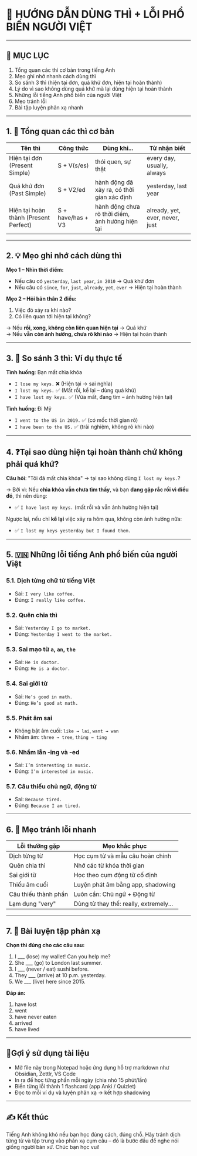 # 📘 HƯỚNG DẪN DÙNG THÌ + LỖI PHỔ BIẾN NGƯỜI VIỆT

---

## 📌 MỤC LỤC

1. Tổng quan các thì cơ bản trong tiếng Anh
2. Mẹo ghi nhớ nhanh cách dùng thì
3. So sánh 3 thì (hiện tại đơn, quá khứ đơn, hiện tại hoàn thành)
4. Lý do vì sao không dùng quá khứ mà lại dùng hiện tại hoàn thành
5. Những lỗi tiếng Anh phổ biến của người Việt
6. Mẹo tránh lỗi
7. Bài tập luyện phản xạ nhanh

---

## 1. 🧭 Tổng quan các thì cơ bản

| Tên thì | Công thức | Dùng khi... | Từ nhận biết |
|--------|-----------|-------------|--------------|
| Hiện tại đơn (Present Simple) | S + V(s/es) | thói quen, sự thật | every day, usually, always |
| Quá khứ đơn (Past Simple) | S + V2/ed | hành động đã xảy ra, có thời gian xác định | yesterday, last year |
| Hiện tại hoàn thành (Present Perfect) | S + have/has + V3 | hành động chưa rõ thời điểm, ảnh hưởng hiện tại | already, yet, ever, never, just |

---

## 2. 💡 Mẹo ghi nhớ cách dùng thì

**Mẹo 1 – Nhìn thời điểm:**

- Nếu câu có `yesterday`, `last year`, `in 2010` → Quá khứ đơn
- Nếu câu có `since`, `for`, `just`, `already`, `yet`, `ever` → Hiện tại hoàn thành

**Mẹo 2 – Hỏi bản thân 2 điều:**

1. Việc đó xảy ra khi nào?
2. Có liên quan tới hiện tại không?

→ Nếu **rồi, xong, không còn liên quan hiện tại** → Quá khứ  
→ Nếu **vẫn còn ảnh hưởng, chưa rõ khi nào** → Hiện tại hoàn thành

---

## 3. 🔁 So sánh 3 thì: Ví dụ thực tế

**Tình huống**: Bạn mất chìa khóa

- `I lose my keys.` ❌ (Hiện tại → sai nghĩa)
- `I lost my keys.` ✅ (Mất rồi, kể lại – dùng quá khứ)
- `I have lost my keys.` ✅ (Vừa mất, đang tìm – ảnh hưởng hiện tại)

**Tình huống**: Đi Mỹ

- `I went to the US in 2019.` ✅ (có mốc thời gian rõ)
- `I have been to the US.` ✅ (trải nghiệm, không rõ khi nào)

---

## 4. ❓Tại sao dùng hiện tại hoàn thành chứ không phải quá khứ?

**Câu hỏi**: "Tôi đã mất chìa khóa" → tại sao không dùng `I lost my keys.`?

→ Bởi vì: Nếu **chìa khóa vẫn chưa tìm thấy**, và bạn **đang gặp rắc rối vì điều đó**, thì nên dùng:

- ✅ `I have lost my keys.` (mất rồi và vẫn ảnh hưởng hiện tại)

Ngược lại, nếu chỉ **kể lại** việc xảy ra hôm qua, không còn ảnh hưởng nữa:

- ✅ `I lost my keys yesterday but I found them.`

---

## 5. 🇻🇳 Những lỗi tiếng Anh phổ biến của người Việt

### 5.1. Dịch từng chữ từ tiếng Việt

- Sai: `I very like coffee.`  
- Đúng: `I really like coffee.`

### 5.2. Quên chia thì

- Sai: `Yesterday I go to market.`  
- Đúng: `Yesterday I went to the market.`

### 5.3. Sai mạo từ `a`, `an`, `the`

- Sai: `He is doctor.`  
- Đúng: `He is a doctor.`

### 5.4. Sai giới từ

- Sai: `He’s good in math.`  
- Đúng: `He’s good at math.`

### 5.5. Phát âm sai

- Không bật âm cuối: `like → lai`, `want → wan`  
- Nhầm âm: `three → tree`, `thing → ting`

### 5.6. Nhầm lẫn -ing và -ed

- Sai: `I’m interesting in music.`  
- Đúng: `I’m interested in music.`

### 5.7. Câu thiếu chủ ngữ, động từ

- Sai: `Because tired.`  
- Đúng: `Because I am tired.`

---

## 6. 🧠 Mẹo tránh lỗi nhanh

| Lỗi thường gặp            | Mẹo khắc phục                          |
|---------------------------|----------------------------------------|
| Dịch từng từ              | Học cụm từ và mẫu câu hoàn chỉnh       |
| Quên chia thì             | Nhớ các từ khóa thời gian               |
| Sai giới từ               | Học theo cụm động từ cố định           |
| Thiếu âm cuối             | Luyện phát âm bằng app, shadowing      |
| Câu thiếu thành phần      | Luôn cần: Chủ ngữ + Động từ             |
| Lạm dụng "very"           | Dùng từ thay thế: really, extremely... |

---

## 7. 📝 Bài luyện tập phản xạ

**Chọn thì đúng cho các câu sau:**

1. I ___ (lose) my wallet! Can you help me?
2. She ___ (go) to London last summer.
3. I ___ (never / eat) sushi before.
4. They ___ (arrive) at 10 p.m. yesterday.
5. We ___ (live) here since 2015.

**Đáp án:**

1. have lost  
2. went  
3. have never eaten  
4. arrived  
5. have lived

---

## 📍Gợi ý sử dụng tài liệu

- Mở file này trong Notepad hoặc ứng dụng hỗ trợ markdown như Obsidian, Zettlr, VS Code
- In ra để học từng phần mỗi ngày (chia nhỏ 15 phút/lần)
- Biến từng lỗi thành 1 flashcard (app Anki / Quizlet)
- Đọc to mỗi ví dụ và luyện phản xạ → kết hợp shadowing

---

## ✍️ Kết thúc

Tiếng Anh không khó nếu bạn học đúng cách, đúng chỗ. Hãy tránh dịch từng từ và tập trung vào phản xạ cụm câu – đó là bước đầu để nghe nói giống người bản xứ. Chúc bạn học vui!

